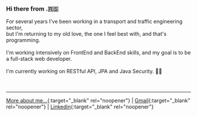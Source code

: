 ### Hi there from .:serbia:

For several years I've been working in a transport and traffic engineering sector,<br/> 
but I'm returning to my old love, the one I feel best with, and that's programming.<br/><br/>
I'm working intensively on FrontEnd and BackEnd skills, and my goal is to be a full-stack web developer. 
<br/><br/>
I'm currently working on RESTful API, JPA and Java Security. :mechanic:
<br/><br/><br/>

****
[More about me...](https://dachadallocort.dev){:target="_blank" rel="noopener"} | [Gmail](mailto:dragan.majstorovic@gmail.com){:target="_blank" rel="noopener"} | [Linkedin](https://www.linkedin.com/in/dragan-majstorovi%C4%87-567802167/){:target="_blank" rel="noopener"}



<!--
**dallocort/dallocort** is a ✨ _special_ ✨ repository because its `README.md` (this file) appears on your GitHub profile.

Here are some ideas to get you started:

- 🔭 I’m currently working on ...
- 🌱 I’m currently learning ...
- 👯 I’m looking to collaborate on ...
- 🤔 I’m looking for help with ...
- 💬 Ask me about ...
- 📫 How to reach me: ...
- 😄 Pronouns: ...
- ⚡ Fun fact: ...
-->
